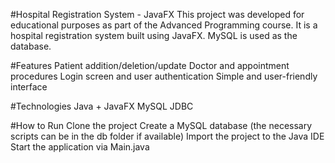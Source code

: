 #Hospital Registration System - JavaFX
This project was developed for educational purposes as part of the Advanced Programming course. It is a hospital registration system built using JavaFX. MySQL is used as the database.

#Features
Patient addition/deletion/update
Doctor and appointment procedures
Login screen and user authentication
Simple and user-friendly interface

#Technologies
Java + JavaFX
MySQL
JDBC

#How to Run
Clone the project
Create a MySQL database (the necessary scripts can be in the db folder if available)
Import the project to the Java IDE
Start the application via Main.java
